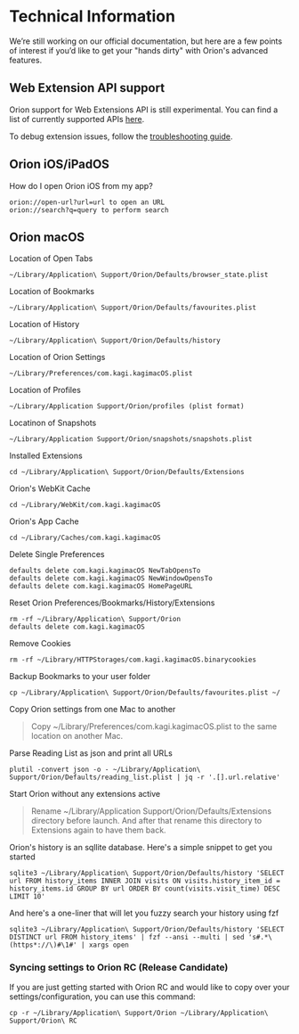 # Technical Information

We’re still working on our official documentation, but here are a few points of interest if you’d like to get your "hands dirty" with Orion's advanced features. 

## Web Extension API support

Orion support for Web Extensions API is still experimental. You can find a list of currently supported APIs [here](https://browser.kagi.com/WebExtensions-API-Support.html).

To debug extension issues, follow the [troubleshooting guide](../support-and-community/troubleshooting-extension-issues.md).

## Orion iOS/iPadOS

How do I open Orion iOS from my app?
```
orion://open-url?url=url to open an URL
orion://search?q=query to perform search
```

## Orion macOS

Location of Open Tabs
```
~/Library/Application\ Support/Orion/Defaults/browser_state.plist 
```

Location of Bookmarks
```
~/Library/Application\ Support/Orion/Defaults/favourites.plist 
```

Location of History
```
~/Library/Application\ Support/Orion/Defaults/history
``` 

Location of Orion Settings
```
~/Library/Preferences/com.kagi.kagimacOS.plist 
```

Location of Profiles
```
~/Library/Application Support/Orion/profiles (plist format)
```

Locatinon of Snapshots
```
~/Library/Application Support/Orion/snapshots/snapshots.plist
```

Installed Extensions
```
cd ~/Library/Application\ Support/Orion/Defaults/Extensions 
```

Orion's WebKit Cache
```
cd ~/Library/WebKit/com.kagi.kagimacOS 
```

Orion's App Cache
```
cd ~/Library/Caches/com.kagi.kagimacOS 
```

Delete Single Preferences
```
defaults delete com.kagi.kagimacOS NewTabOpensTo
defaults delete com.kagi.kagimacOS NewWindowOpensTo
defaults delete com.kagi.kagimacOS HomePageURL 
```

Reset Orion Preferences/Bookmarks/History/Extensions
```
rm -rf ~/Library/Application\ Support/Orion
defaults delete com.kagi.kagimacOS 
```

Remove Cookies
```
rm -rf ~/Library/HTTPStorages/com.kagi.kagimacOS.binarycookies 
```

Backup Bookmarks to your user folder
```
cp ~/Library/Application\ Support/Orion/Defaults/favourites.plist ~/ 
```

Copy Orion settings from one Mac to another
> Copy ~/Library/Preferences/com.kagi.kagimacOS.plist to the same location on another Mac. 


Parse Reading List as json and print all URLs
```
plutil -convert json -o - ~/Library/Application\ Support/Orion/Defaults/reading_list.plist | jq -r '.[].url.relative'
```

Start Orion without any extensions active
> Rename ~/Library/Application Support/Orion/Defaults/Extensions directory before launch. And after that rename this directory to Extensions again to have them back. 


Orion's history is an sqllite database. Here's a simple snippet to get you started
```
sqlite3 ~/Library/Application\ Support/Orion/Defaults/history 'SELECT url FROM history_items INNER JOIN visits ON visits.history_item_id = history_items.id GROUP BY url ORDER BY count(visits.visit_time) DESC LIMIT 10' 
```

And here's a one-liner that will let you fuzzy search your history using fzf
```
sqlite3 ~/Library/Application\ Support/Orion/Defaults/history 'SELECT DISTINCT url FROM history_items' | fzf --ansi --multi | sed 's#.*\(https*://\)#\1#' | xargs open
```

### Syncing settings to Orion RC (Release Candidate)
If you are just getting started with Orion RC and would like to copy over your settings/configuration, you can use this command:
```
cp -r ~/Library/Application\ Support/Orion ~/Library/Application\ Support/Orion\ RC
```


